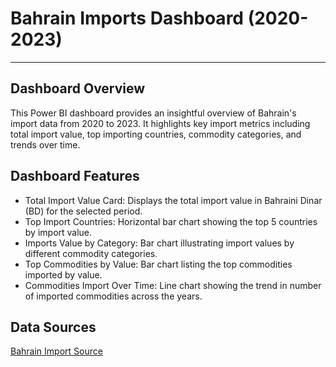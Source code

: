 # Bahrain Imports Dashboard (2020-2023)
---
## Dashboard Overview 
This Power BI dashboard provides an insightful overview of Bahrain's import data from 2020 to 2023. It highlights key import metrics including total import value, top importing countries, commodity categories, and trends over time.
## Dashboard Features
-	Total Import Value Card: Displays the total import value in Bahraini Dinar (BD) for the selected period.
-	Top Import Countries: Horizontal bar chart showing the top 5 countries by import value.
-	Imports Value by Category: Bar chart illustrating import values by different commodity categories.
-	Top Commodities by Value: Bar chart listing the top commodities imported by value.
-	Commodities Import Over Time: Line chart showing the trend in number of imported commodities across the years.

## Data Sources
[Bahrain Import Source](https://www.data.gov.bh/pages/homepage/)
